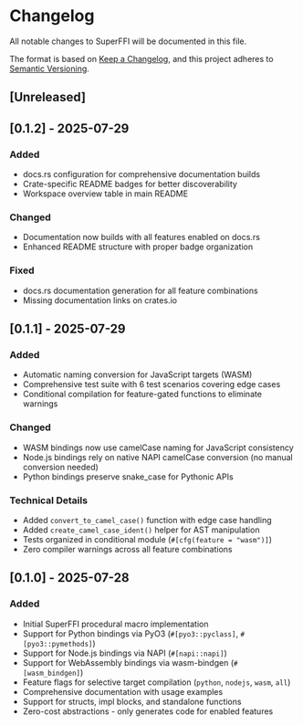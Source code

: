 # Changelog

All notable changes to SuperFFI will be documented in this file.

The format is based on [Keep a Changelog](https://keepachangelog.com/en/1.0.0/),
and this project adheres to [Semantic Versioning](https://semver.org/spec/v2.0.0.html).

## [Unreleased]

## [0.1.2] - 2025-07-29

### Added

- docs.rs configuration for comprehensive documentation builds
- Crate-specific README badges for better discoverability
- Workspace overview table in main README

### Changed

- Documentation now builds with all features enabled on docs.rs
- Enhanced README structure with proper badge organization

### Fixed

- docs.rs documentation generation for all feature combinations
- Missing documentation links on crates.io

## [0.1.1] - 2025-07-29

### Added

- Automatic naming conversion for JavaScript targets (WASM)
- Comprehensive test suite with 6 test scenarios covering edge cases
- Conditional compilation for feature-gated functions to eliminate warnings

### Changed

- WASM bindings now use camelCase naming for JavaScript consistency
- Node.js bindings rely on native NAPI camelCase conversion (no manual conversion needed)
- Python bindings preserve snake_case for Pythonic APIs

### Technical Details

- Added `convert_to_camel_case()` function with edge case handling
- Added `create_camel_case_ident()` helper for AST manipulation
- Tests organized in conditional module (`#[cfg(feature = "wasm")]`)
- Zero compiler warnings across all feature combinations

## [0.1.0] - 2025-07-28

### Added

- Initial SuperFFI procedural macro implementation
- Support for Python bindings via PyO3 (`#[pyo3::pyclass]`, `#[pyo3::pymethods]`)
- Support for Node.js bindings via NAPI (`#[napi::napi]`)
- Support for WebAssembly bindings via wasm-bindgen (`#[wasm_bindgen]`)
- Feature flags for selective target compilation (`python`, `nodejs`, `wasm`, `all`)
- Comprehensive documentation with usage examples
- Support for structs, impl blocks, and standalone functions
- Zero-cost abstractions - only generates code for enabled features
